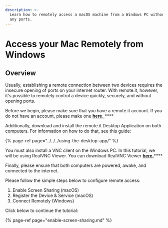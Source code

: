 ```yaml
---
description: >-
  Learn how to remotely access a macOS machine from a Windows PC without opening
  any ports.
---
```


# Access your Mac Remotely from Windows

## Overview

Usually, establishing a remote connection between two devices requires the insecure opening of ports on your internet router. With remote.it, however, it's possible to remotely control a device quickly, securely, and without opening ports.

Before we begin, please make sure that you have a remote.it account. If you do not have an account, please make one [**here.** ](www.remote.it)\*\*\*\*

Additionally, download and install the remote.it Desktop Application on both computers. For information on how to do that, see this guide:

{% page-ref page="../../../using-the-desktop-app/" %}

You must also install a VNC client on the Windows PC. In this tutorial, we will be using RealVNC Viewer. You can download RealVNC Viewer [**here.**](https://www.realvnc.com/en/connect/download/viewer/)\*\*\*\*

Finally, please ensure that both computers are powered, awake, and connected to the internet.

Please follow the simple steps below to configure remote access:

1. Enable Screen Sharing \(macOS\)
2. Register the Device & Service \(macOS\)
3. Connect Remotely \(Windows\)

Click below to continue the tutorial:

{% page-ref page="enable-screen-sharing.md" %}

